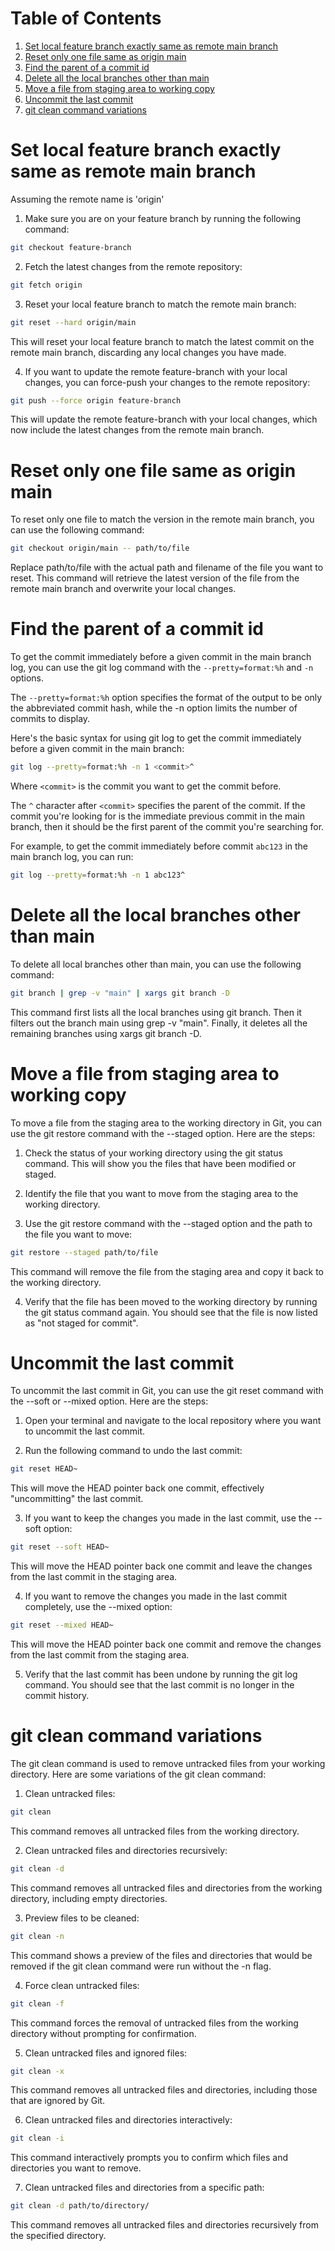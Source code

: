 # Table of Contents
1. [Set local feature branch exactly same as remote main branch](#set-local-feature-branch-exactly-same-as-remote-main-branch)
2. [Reset only one file same as origin main](#reset-only-one-file-same-as-origin-main)
3. [Find the parent of a commit id](#find-the-parent-of-a-commit-id)
4. [Delete all the local branches other than main](#delete-all-the-local-branches-other-than-main)
5. [Move a file from staging area to working copy](#move-a-file-from-staging-area-to-working-copy)
6. [Uncommit the last commit](#uncommit-the-last-commit)
7. [git clean command variations](#git-clean-command-variations)

# Set local feature branch exactly same as remote main branch
Assuming the remote name is 'origin'
1. Make sure you are on your feature branch by running the following command:
```sh
git checkout feature-branch
```
2. Fetch the latest changes from the remote repository:
```sh
git fetch origin
```
3. Reset your local feature branch to match the remote main branch:
```sh
git reset --hard origin/main
```
This will reset your local feature branch to match the latest commit on the remote main branch, discarding any local changes you have made.

4. If you want to update the remote feature-branch with your local changes, you can force-push your changes to the remote repository:
```sh
git push --force origin feature-branch
```
This will update the remote feature-branch with your local changes, which now include the latest changes from the remote main branch.

# Reset only one file same as origin main
To reset only one file to match the version in the remote main branch, you can use the following command:
```sh
git checkout origin/main -- path/to/file
```
Replace path/to/file with the actual path and filename of the file you want to reset. This command will retrieve the latest version of the file from the remote main branch and overwrite your local changes.

# Find the parent of a commit id
To get the commit immediately before a given commit in the main branch log, you can use the git log command with the `--pretty=format:%h` and `-n` options.

The `--pretty=format:%h` option specifies the format of the output to be only the abbreviated commit hash, while the -n option limits the number of commits to display.

Here's the basic syntax for using git log to get the commit immediately before a given commit in the main branch:
```sh
git log --pretty=format:%h -n 1 <commit>^
```
Where `<commit>` is the commit you want to get the commit before.

The `^` character after `<commit>` specifies the parent of the commit. If the commit you're looking for is the immediate previous commit in the main branch, then it should be the first parent of the commit you're searching for.

For example, to get the commit immediately before commit `abc123` in the main branch log, you can run:
```sh
git log --pretty=format:%h -n 1 abc123^
```
  
# Delete all the local branches other than main
To delete all local branches other than main, you can use the following command:
```sh
git branch | grep -v "main" | xargs git branch -D
```
This command first lists all the local branches using git branch. Then it filters out the branch main using grep -v "main". Finally, it deletes all the remaining branches using xargs git branch -D.

# Move a file from staging area to working copy
To move a file from the staging area to the working directory in Git, you can use the git restore command with the --staged option. Here are the steps:

1. Check the status of your working directory using the git status command. This will show you the files that have been modified or staged.

2. Identify the file that you want to move from the staging area to the working directory.

3. Use the git restore command with the --staged option and the path to the file you want to move:
```sh
git restore --staged path/to/file
```
This command will remove the file from the staging area and copy it back to the working directory.

4. Verify that the file has been moved to the working directory by running the git status command again. You should see that the file is now listed as "not staged for commit".

# Uncommit the last commit
To uncommit the last commit in Git, you can use the git reset command with the --soft or --mixed option. Here are the steps:

1. Open your terminal and navigate to the local repository where you want to uncommit the last commit.

2. Run the following command to undo the last commit:
```sh
git reset HEAD~
```
This will move the HEAD pointer back one commit, effectively "uncommitting" the last commit.

3. If you want to keep the changes you made in the last commit, use the --soft option:
```sh
git reset --soft HEAD~
```
This will move the HEAD pointer back one commit and leave the changes from the last commit in the staging area.

4. If you want to remove the changes you made in the last commit completely, use the --mixed option:
```sh
git reset --mixed HEAD~
```
This will move the HEAD pointer back one commit and remove the changes from the last commit from the staging area.

5. Verify that the last commit has been undone by running the git log command. You should see that the last commit is no longer in the commit history.

# git clean command variations
The git clean command is used to remove untracked files from your working directory. Here are some variations of the git clean command:
1. Clean untracked files:
```sh
git clean
```
This command removes all untracked files from the working directory.

2. Clean untracked files and directories recursively:
```sh
git clean -d
```
This command removes all untracked files and directories from the working directory, including empty directories.

3. Preview files to be cleaned:
```sh
git clean -n
```
This command shows a preview of the files and directories that would be removed if the git clean command were run without the -n flag.

4. Force clean untracked files:
```sh
git clean -f
```
This command forces the removal of untracked files from the working directory without prompting for confirmation.

5. Clean untracked files and ignored files:
```sh
git clean -x
```
This command removes all untracked files and directories, including those that are ignored by Git.

6. Clean untracked files and directories interactively:
```sh
git clean -i
```
This command interactively prompts you to confirm which files and directories you want to remove.

7. Clean untracked files and directories from a specific path:
```sh
git clean -d path/to/directory/
```
This command removes all untracked files and directories recursively from the specified directory.
